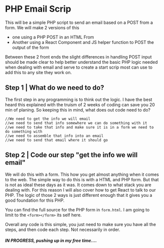 # PHP Email Scrip

This will be a simple PHP script to send an email based on a POST from a form. We will make 2 versions of this
* one using a PHP POST in an HTML From
* Another using a React Component and JS helper function to POST the output of the form

Between these 2 front ends the slight differences in handling POST input should be made clear to help better understand the basic PHP logic needed when dealing with email and serve to create a start scrip most can use to add this to any site they work on.

## Step 1 | What do we need to do?
The first step in any programming is to think out the logic. I have the best heard this explained with the truism of 2 weeks of coding can save you 20 min of planing. So keeping this in mind, what does out code need to do?

```
//We need to get the info we will email
//we need to send that info somewhere we can do something with it
//we need to take that info and make sure it is in a form we need to do something with
//we need to assemble that info into an email
//we need to send that email where it should go
```

## Step 2 | Code our step "get the info we will email"

We will do this with a form. This how you get almost anything when it comes to the web. The simple way to do this is with a HTML and PHP form. But that is not as ideal these days as it was. It comes down to what stack you are dealing with. For this reason I will also cover how to get React to talk to our PHP. The logic of those 2 ways is just different enough that it gives you a good foundation for this PHP.

You can find the full source for the PHP form in ```form.html```. I am going to limit to the ```<form></form>``` its self here.






Overall any code is this simple, you just need to make sure you have all the steps, and then code each step. Not necessarily in order.




##### IN PROGRESS, pushing up in my free time....
